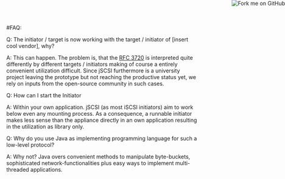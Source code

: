 <a href="https://github.com/disy/jSCSI"><img style="position: absolute; top: 0; right: 0; border: 0;" src="https://s3.amazonaws.com/github/ribbons/forkme_right_green_007200.png" alt="Fork me on GitHub"/></a>

#FAQ:

Q: The initiator / target is now working with the target / initiator of [insert cool vendor], why?

A: This can happen. The problem is, that the [RFC 3720](http://www.ietf.org/rfc/rfc3720.txt) is interpreted quite differently by different targets / initiators making of course a entirely convenient utilization difficult. Since jSCSI furthermore is a university project leaving the prototype but not reaching the productive status yet, we rely on inputs from the open-source community in such cases.

Q: How can I start the Initiator

A: Within your own application. jSCSI (as most iSCSI initiators) aim to work below even any mounting process. As a consequence, a runnable initiator makes less sense than the appliance directly in an own application resulting in the utilization as library only.

Q: Why do you use Java as implementing programming language for such a low-level protocol?

A: Why not? Java overs convenient methods to manipulate byte-buckets, sophisticated network-functionalities plus easy ways to implement multi-threaded applications.